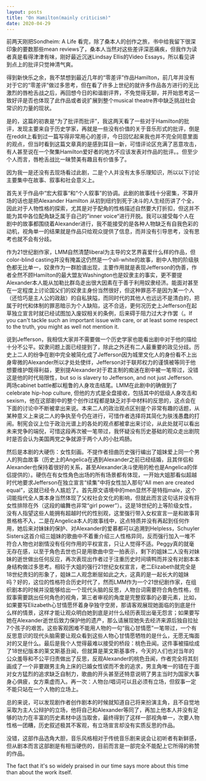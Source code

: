 ```yaml
---
layout: posts
title: "On Hamilton(mainly criticism)"
date: 2020-04-29
---
```

前两天刚把Sondheim: A Life 看完，除了桑本人的创作之旅，书中给我留下很深印象的要数那些mean reviews了，桑本人当然对这些差评深恶痛疾，但我作为读者真是看得津津有味，刚好最近沉迷Lindsay Ellis的Video Essays，所以看见讲到点上的批评只觉神清气爽。

得到新快乐之余，我不禁想到最近几年的“零差评”作品Hamilton，前几年并没有对于它的“零差评”做过多思考，但在看了许多上世纪的就许多作品各方进行的无比激烈的唇枪舌战之后，再回想今日的和谐剧评界，不免觉得无聊，并开始思考这一致好评是否也体现了此作品或者说扩展到整个musical theatre界中缺乏挑战社会常识的力量的现状。

是的，这篇的初衷是“为了批评而批评”，我这两天看了一些对于Hamilton的批评，发现主要来自于历史学家，再就是一些没有价值的关于音乐形式的批评，倒是在reddit上看到过一篇写得非常用心的差评，今日回忆起来我也并不完全同意里面的观点，但当时看到这篇文章真的是感到耳目一新，可惜评论区充满了恶意攻击，有人甚至说在一个聚集Hamilton爱好者的地方不应该发表对作品的批评。。但至少个人而言，唇枪舌战比一昧赞美有趣且有价值多了。

因为我一是还没有去现场看过此剧，二是个人并没有太多乐理知识，所以以下讨论主要集中在故事、叙事和社会意义上。

首先关于作品中“宏大叙事“和“个人叙事”的协调。此剧的故事线十分密集，不算开场的话也是把Alexander Hamilton 从初到纽约到死于决斗的人生经历讲了个全，因此对于人物性格的探索，尤其是对于配角的性格描述自然要大打折扣，但这并不能为其中各位配角缺乏属于自己的”inner voice“进行开脱。我可以接受每个人在剧中的故事都围绕着Alexander进行，我不能接受的是各种人物缺乏有自我色彩的动机，视角单一的结果就是作品只给观众提供了信息，而并没有引导思考，没有思考也就不会有分歧。

作为21世纪剧作家，LMM自然清楚liberal为主导的文艺界喜爱什么样的作品，但color-blind casting并没有掩盖这仍然是一个all-white的故事，剧中人物的阶级肤色都无比单一，奴隶作为一群脸谱出现，主要作用就是表现Jefferson的伪善，作者全然不顾Hamilton的最大盟友Washington也是奴隶主的事实，更不要提Alexander本人能从加勒比群岛走出很大因素在于善于利用奴隶经济。能面对甚至在一定程度上讨论国父们的奴隶主身份当然很好，但这种罪恶不是因为某一个人（还恰巧是主人公的政敌）的自私狭隘，而同时代的其他人也远远不是清白的，把属于时代和体制的罪恶暗示为个人缺陷，这不合适，更何况历史上Jefferson在起草独立宣言时就已经试图加入废奴相关的条例，后来碍于阻力过大才作罢（。If you can't tackle such an important issue with care, or at least some respect to the truth, you might as well not mention it.

 说到Jefferson，我相信大家并不需要做一个历史学家也能看出剧中对于他的描绘十分不公平。奴隶问题上面已经提到了，除此之外还有二人最重要的政见分歧。历史上二人的纷争在剧中完全被简化成了Jefferson因为城里文化人的身份看不上出身卑微的Alexander所以才处处使绊，Jefferson对于联邦权力的谨慎被等同于他想要维护既得利益，更别提Alexander对于君主制的痴迷在剧中被一笔带过，没错这是他的时代局限性，but so is slavery to Jefferson, and not just Jefferson. 两场cabinet battle都以粗鲁的人身攻击结尾。LMM在此剧中的确做到了celebrate hip-hop culture, 但他的方式是全盘接收，包括其中的低级人身攻击和sexism，他在这部剧中的整个创作过程都是缺乏对手中材料的反思的，这点会在下面的讨论中不断被拿出来说。本来二人的政治观点区别是个非常有趣的话题，从某种意义上来说二人的争执至今仍在进行，可惜作者选择将其简化为肤浅愚蠢的打闹。制宪会议上位于政治光谱上的各处的观点都被拿出来讨论，从此处就可以看出未来党争的端倪，可惜这段再次被一笔带过，我怀疑没有历史基础的观众走出剧院时是否会认为美国两党之争就源于两个人的小肚鸡肠。

然后是本剧的大硬伤：女性刻画。不提作者扭曲历史强行编出了姐妹爱上同一个男人的狗血故事（历史上的Angelica在遇到Alexander之前已经结婚，且其伴侣和Alexander也保持着很好的关系，甚至Alexander决斗使用的枪也是Angelica的伴侣提供的）。硬伤在有女性角色出场的所有场景都有体现，一开始大姐那看似超越时代地要求Jefferson在独立宣言“续集”中将女性加入那句“All men are created equal”，这就已经令人尴尬了。首先原文语境中的men显然不是特指male，这个词能指代全人类本身当然体现了父权社会文化的影响，但就此而言这句话并没有将女性排除在外（这段的编舞也非常“girl power”）。这是18世纪的上等阶级女性，没有人指望这些人能拥有超越时代的性别观，这里强行带入女权宣言一是和故事背景格格不入，二是在Angelica本人的故事线中，这点特质并没有再起到任何作用，她后来对妹妹的保护、对Alexander的爱慕都可以追溯到Helpless，Schuyler Sisters这首介绍三姐妹的歌曲中不着重介绍三人性格异同，反而强行加入一堆不符合人物也对剧情没有任何作用的平权宣言，只让人觉得不适。Peggy真的就毫无存在感，以至于角色去世也只是用歌曲中空一拍表示，剩下的姐妹二人没有对妹妹的逝世做出任何反应，再次表现出作者过于注重历史时间填鸭而并没有对剧本本身结构做过多思考。相较于大姐的强行21世纪女权宣言，老二Elizabeth就完全是18世纪贵妇的形象了，姐妹二人观念断层如此之大，这真的是一起长大的姐妹吗？好的，这位的性格符合历史时代了，然而LMM作为一个21世纪剧作家，在组织剧本的时候并没能够给出一个现代头脑的反思，人物台词需要符合角色性格，但叙事需要跳出任何角色的视角，第三者审视的角度是完整叙事的必要元素，比如，如果要写Elizabeth心甘情愿怀着身孕独守空房，那请客观展现她面临的到底是什么样的情景，这样才能让观众明白她到底是对什么经历表现出毫无怨言；如果要写她在Alexander逝世后致力保护他的遗产，那么请展现她失去经济来源后独自拉扯7个孩子的艰苦。这些客观困难不能用人物的一句“我心甘情愿”一笔带过，一个有反思意识的现代头脑需要让观众看到这些人物心甘情愿牺牲的是什么，无愿无悔面对的又是什么。最后是我个人觉得最难以接受的桥段：桃色丑闻。这件事被描绘成了18世纪版本的莱文斯基丑闻，但就算是莱文斯基事件，今天的人们也对当年的公众羞辱和不公平归责做出了反思，反观Alexander的桃色丑闻，作者完全将其刻画成了一个非要跟男主角上床的已婚女性锲而不舍的追求，男主角唯一的错在于面对女方猛烈的追求缺乏自制力，歌曲的开头甚至还特意说明了男主当时为国家大事身心俱疲，女方乘虚而入。再一次：人物台/唱词可以且必须有立场，但叙事一定不能只站在一个人物的立场上。

总的来说，可以发现剧作者创作剧本的时候就知道自己将来扮演主角，且不自觉地采取为主人公辩护的立场，他将自己和Alexander等同了，再加上他本人并没有足够的功力在丰富的历史素材中适当取舍，最终得到了这样一部视角单一，次要人物性格一团糟，历史叙述极其不客观，有立场宣言却没有实质反思的作品。

没错，这部作品选角大胆，音乐风格相对于传统音乐剧来说会让初听者有新鲜感，但从剧本而言这部剧是有相当硬伤的，目前而言是一部完全不能配上它所得的称赞的作品。

The fact that it's so widely praised in our time says more about this time than about the work itself.
